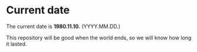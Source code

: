 # Current date

The current date is **1980.11.10.** (YYYY.MM.DD.)

This repository will be good when the world ends, so we will know how long it lasted.